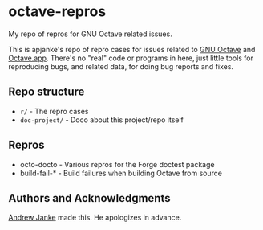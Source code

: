 # octave-repros

My repo of repros for GNU Octave related issues.

This is apjanke's repo of repro cases for issues related to [GNU Octave](https://octave.org/) and [Octave.app](https://octave-app.org/). There's no "real" code or programs in here, just little tools for reproducing bugs, and related data, for doing bug reports and fixes.

## Repo structure

* `r/` - The repro cases
* `doc-project/` - Doco about this project/repo itself

## Repros

* octo-docto - Various repros for the Forge doctest package
* build-fail-* - Build failures when building Octave from source

## Authors and Acknowledgments

[Andrew Janke](https://github.com/apjanke) made this. He apologizes in advance.
